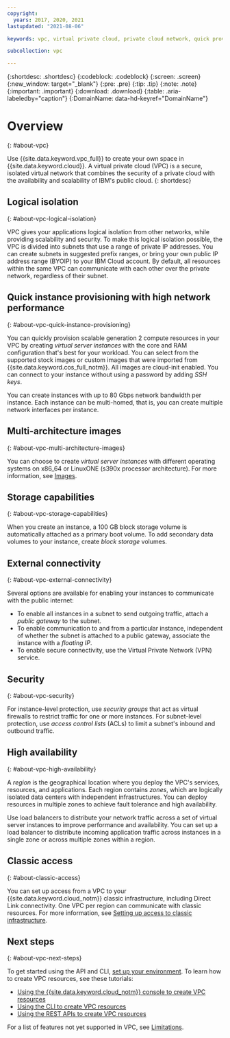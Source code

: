 ```yaml
---
copyright:
  years: 2017, 2020, 2021
lastupdated: "2021-08-06"

keywords: vpc, virtual private cloud, private cloud network, quick provisioning, logical isolation, security, cloud-native, workloads, BYOIP, high availability, ACL, Access control list, block storage volumes, generation 2, gen 2

subcollection: vpc

---
```


{:shortdesc: .shortdesc}
{:codeblock: .codeblock}
{:screen: .screen}
{:new_window: target="_blank"}
{:pre: .pre}
{:tip: .tip}
{:note: .note}
{:important: .important}
{:download: .download}
{:table: .aria-labeledby="caption"}
{:DomainName: data-hd-keyref="DomainName"}

# Overview
{: #about-vpc}

Use {{site.data.keyword.vpc_full}} to create your own space in {{site.data.keyword.cloud}}. A virtual private cloud (VPC) is a secure, isolated virtual network that combines the security of a private cloud with the availability and scalability of IBM's public cloud.
{: shortdesc}

## Logical isolation
{: #about-vpc-logical-isolation}

VPC gives your applications logical isolation from other networks, while providing scalability and security. To make this logical isolation possible, the VPC is divided into subnets that use a range of private IP addresses. You can create subnets in suggested prefix ranges, or bring your own public IP address range (BYOIP) to your IBM Cloud account. By default, all resources within the same VPC can communicate with each other over the private network, regardless of their subnet.

## Quick instance provisioning with high network performance
{: #about-vpc-quick-instance-provisioning}

You can quickly provision scalable generation 2 compute resources in your VPC by creating *virtual server instances* with the core and RAM configuration that's best for your workload. You can select from the supported stock images or custom images that were imported from {{site.data.keyword.cos_full_notm}}. All images are cloud-init enabled. You can connect to your instance without using a password by adding *SSH keys*.

You can create instances with up to 80 Gbps network bandwidth per instance. Each instance can be multi-homed, that is, you can create multiple network interfaces per instance.

##  Multi-architecture images
{: #about-vpc-multi-architecture-images}

You can choose to create *virtual server instances* with different operating systems on x86_64 or LinuxONE (s390x processor architecture). For more information, see [Images](/docs/vpc?topic=vpc-about-images).


## Storage capabilities
{: #about-vpc-storage-capabilities}

When you create an instance, a 100 GB block storage volume is automatically attached as a primary boot volume. To add secondary data volumes to your instance, create *block storage* volumes.

## External connectivity
{: #about-vpc-external-connectivity}

Several options are available for enabling your instances to communicate with the public internet:
* To enable all instances in a subnet to send outgoing traffic, attach a *public gateway* to the subnet.
* To enable communication to and from a particular instance, independent of whether the subnet is attached to a public gateway, associate the instance with a *floating IP*.
* To enable secure connectivity, use the Virtual Private Network (VPN) service.

## Security
{: #about-vpc-security}

For instance-level protection, use *security groups* that act as virtual firewalls to restrict traffic for one or more instances. For subnet-level protection, use *access control lists* (ACLs)  to limit a subnet's inbound and outbound traffic.

## High availability
{: #about-vpc-high-availability}

A *region* is the geographical location where you deploy the VPC's services, resources, and applications. Each region contains *zones*, which are logically isolated data centers with independent infrastructures. You can deploy resources in multiple zones to achieve fault tolerance and high availability.  

Use load balancers to distribute your network traffic across a set of virtual server instances to improve performance and availability. You can set up a load balancer to distribute incoming application traffic across instances in a single zone or across multiple zones within a region.

## Classic access
{: #about-classic-access}

You can set up access from a VPC to your {{site.data.keyword.cloud_notm}} classic infrastructure, including Direct Link connectivity. One VPC per region can communicate with classic resources. For more information, see [Setting up access to classic infrastructure](/docs/vpc?topic=vpc-setting-up-access-to-classic-infrastructure).

## Next steps
{: #about-vpc-next-steps}

To get started using the API and CLI, [set up your environment](/docs/vpc?topic=vpc-set-up-environment).
To learn how to create VPC resources, see these tutorials:

* [Using the {{site.data.keyword.cloud_notm}} console to create VPC resources](/docs/vpc?topic=vpc-creating-a-vpc-using-the-ibm-cloud-console)
* [Using the CLI to create VPC resources](/docs/vpc?topic=vpc-creating-a-vpc-using-cli)
* [Using the REST APIs to create VPC resources](/docs/vpc?topic=vpc-creating-a-vpc-using-the-rest-apis)

For a list of features not yet supported in VPC, see [Limitations](/docs/vpc?topic=vpc-limitations).
